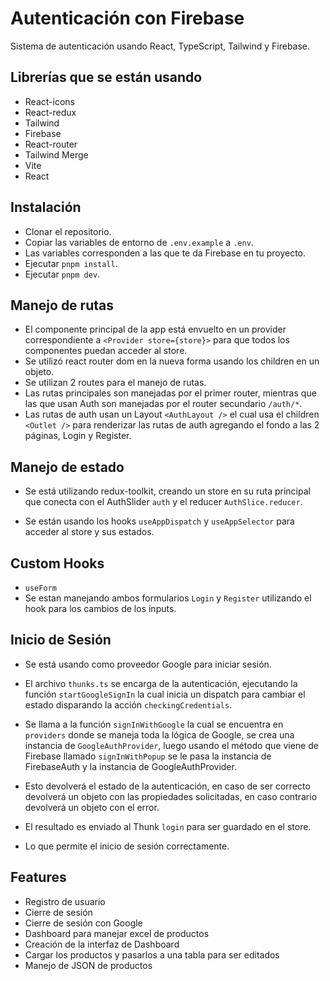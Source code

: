 # Autenticación con Firebase

Sistema de autenticación usando React, TypeScript, Tailwind y Firebase.

## Librerías que se están usando
- React-icons
- React-redux
- Tailwind
- Firebase
- React-router
- Tailwind Merge
- Vite
- React

## Instalación

- Clonar el repositorio.
- Copiar las variables de entorno de `.env.example` a `.env`.
- Las variables corresponden a las que te da Firebase en tu proyecto.
- Ejecutar `pnpm install`.
- Ejecutar `pnpm dev`.

## Manejo de rutas

- El componente principal de la app está envuelto en un provider correspondiente a `<Provider store={store}>` para que todos los componentes puedan acceder al store.
- Se utilizó react router dom en la nueva forma usando los children en un objeto.
- Se utilizan 2 routes para el manejo de rutas.
- Las rutas principales son manejadas por el primer router, mientras que las que usan Auth son manejadas por el router secundario `/auth/*`.
- Las rutas de auth usan un Layout `<AuthLayout />` el cual usa el children `<Outlet />` para renderizar las rutas de auth agregando el fondo a las 2 páginas, Login y Register.

## Manejo de estado

- Se está utilizando redux-toolkit, creando un store en su ruta principal que conecta con el AuthSlider `auth` y el reducer `AuthSlice.reducer`.

- Se están usando los hooks `useAppDispatch` y `useAppSelector` para acceder al store y sus estados.

## Custom Hooks 

- `useForm`
- Se estan manejando ambos formularios `Login` y `Register` utilizando el hook para los cambios de los inputs.

## Inicio de Sesión

- Se está usando como proveedor Google para iniciar sesión.
- El archivo `thunks.ts` se encarga de la autenticación, ejecutando la función `startGoogleSignIn` la cual inicia un dispatch para cambiar el estado disparando la acción `checkingCredentials`.

- Se llama a la función `signInWithGoogle` la cual se encuentra en `providers` donde se maneja toda la lógica de Google, se crea una instancia de `GoogleAuthProvider`, luego usando el método que viene de Firebase llamado `signInWithPopup` se le pasa la instancia de FirebaseAuth y la instancia de GoogleAuthProvider.
- Esto devolverá el estado de la autenticación, en caso de ser correcto devolverá un objeto con las propiedades solicitadas, en caso contrario devolverá un objeto con el error.

- El resultado es enviado al Thunk `login` para ser guardado en el store.

- Lo que permite el inicio de sesión correctamente.

## Features
- Registro de usuario
- Cierre de sesión
- Cierre de sesión con Google
- Dashboard para manejar excel de productos
- Creación de la interfaz de Dashboard
- Cargar los productos y pasarlos a una tabla para ser editados
- Manejo de JSON de productos